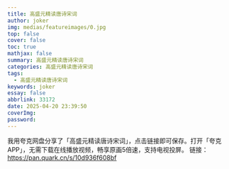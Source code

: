 ```yaml
---
title: 高盛元精读唐诗宋词
author: joker
img: medias/featureimages/0.jpg
top: false
cover: false
toc: true
mathjax: false
summary: 高盛元精读唐诗宋词
categories: 高盛元精读唐诗宋词
tags:
  - 高盛元精读唐诗宋词
keywords: joker
essay: false
abbrlink: 33172
date: 2025-04-20 23:39:50
coverImg:
password:
---
```


我用夸克网盘分享了「高盛元精读唐诗宋词」，点击链接即可保存。打开「夸克APP」，无需下载在线播放视频，畅享原画5倍速，支持电视投屏。
链接：https://pan.quark.cn/s/10d936f608bf
